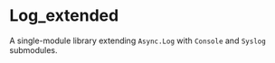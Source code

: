 # Log_extended

A single-module library extending `Async.Log` with `Console` and
`Syslog` submodules.
